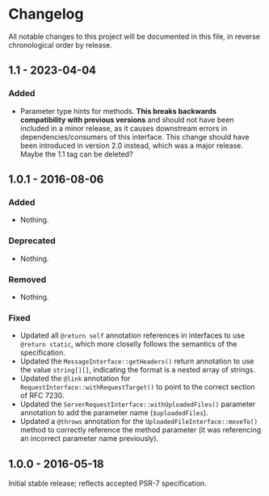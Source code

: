 # Changelog

All notable changes to this project will be documented in this file, in reverse chronological order by release.

## 1.1 - 2023-04-04

### Added

- Parameter type hints for methods. 
  **This breaks backwards compatibility with previous versions** 
  and should not have been included in a minor release, 
  as it causes downstream errors in dependencies/consumers of this interface. 
  This change should have been introduced in version 2.0 instead, 
  which was a major release. 
  Maybe the 1.1 tag can be deleted?

## 1.0.1 - 2016-08-06

### Added

- Nothing.

### Deprecated

- Nothing.

### Removed

- Nothing.

### Fixed

- Updated all `@return self` annotation references in interfaces to use
  `@return static`, which more closelly follows the semantics of the
  specification.
- Updated the `MessageInterface::getHeaders()` return annotation to use the
  value `string[][]`, indicating the format is a nested array of strings.
- Updated the `@link` annotation for `RequestInterface::withRequestTarget()`
  to point to the correct section of RFC 7230.
- Updated the `ServerRequestInterface::withUploadedFiles()` parameter annotation
  to add the parameter name (`$uploadedFiles`).
- Updated a `@throws` annotation for the `UploadedFileInterface::moveTo()`
  method to correctly reference the method parameter (it was referencing an
  incorrect parameter name previously).

## 1.0.0 - 2016-05-18

Initial stable release; reflects accepted PSR-7 specification.
